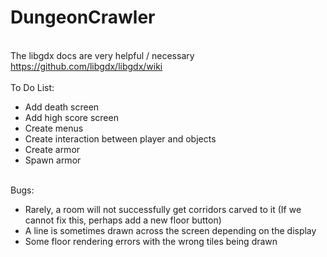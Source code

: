 # DungeonCrawler
<br>The libgdx docs are very helpful / necessary
<br>https://github.com/libgdx/libgdx/wiki
<br>
<br>To Do List:
<ul>
<li>Add death screen</li>
<li>Add high score screen</li>
<li>Create menus</li>
<li>Create interaction between player and objects</li>
<li>Create armor</li>
<li>Spawn armor</li>
</ul>
<br>Bugs:
<ul>
<li>Rarely, a room will not successfully get corridors carved to it (If we cannot fix this, perhaps add a new floor button)
<li>A line is sometimes drawn across the screen depending on the display</li>
<li>Some floor rendering errors with the wrong tiles being drawn</li>
</ul>